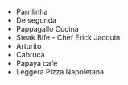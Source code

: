 - Parrilinha
- De segunda
- Pappagallo Cucina
- Steak Bife - Chef Erick Jacquin
- Arturito
- Cabruca
- Papaya café
- Leggera Pizza Napoletana